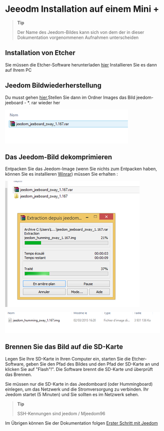 # Jeeodm Installation auf einem Mini +

> **Tip**
>
> Der Name des Jeedom-Bildes kann sich von dem der in dieser Dokumentation vorgenommenen Aufnahmen unterscheiden

## Installation von Etcher

Sie müssen die Etcher-Software herunterladen [hier](https://etcher.io/) Installieren Sie es dann auf Ihrem PC

## Jeedom Bildwiederherstellung

Du musst gehen [hier](https://images.jeedom.com/jeeboard/),Stellen Sie dann im Ordner Images das Bild jeedom-jeeboard - \*. rar wieder her

![install humming 1](images/install_humming_1.PNG)

## Das Jeedom-Bild dekomprimieren

Entpacken Sie das Jeedom-Image (wenn Sie nichts zum Entpacken haben, können Sie es installieren [Winrar](http://www.clubic.com/telecharger-fiche9632-winrar.html)) müssen Sie erhalten :

![install humming 2](images/install_humming_2.PNG)

![install humming 8](images/install_humming_8.PNG)

## Brennen Sie das Bild auf die SD-Karte

Legen Sie Ihre SD-Karte in Ihren Computer ein, starten Sie die Etcher-Software, geben Sie den Pfad des Bildes und den Pfad der SD-Karte an und klicken Sie auf "Flash"!". Die Software brennt die SD-Karte und überprüft das Brennen.

Sie müssen nur die SD-Karte in das Jeedomboard (oder Hummingboard) einlegen, um das Netzwerk und die Stromversorgung zu verbinden. Ihr Jeedom startet (5 Minuten) und Sie sollten es im Netzwerk sehen.

> **Tip**
>
> SSH-Kennungen sind jeedom / Mjeedom96

Im Übrigen können Sie der Dokumentation folgen [Erster Schritt mit Jeedom](https://doc.jeedom.com/de_DE/premiers-pas/index.html)
